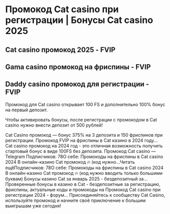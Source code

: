 # Промокод Cat casino при регистрации | Бонусы Cat casino 2025

## Cat casino промокод 2025 - FVIP

## Gama casino промокод на фриспины - FVIP

## Daddy casino промокод для регистрации - FVIP

Промокод для Cat casino открывает 100 FS и дополнительно 100% бонус на первый депозит.

Чтобы активировать бонусы, после регистрации с промокодом в Cat casino нужно внести депозит от 500 рублей!


Cat Casino промокод — бонус 375% на 3 депозита и 150 фриспинов при регистрации.
Промокод FVIP на фриспины в Cat казино в 2024 году...
Cat casino промокод на 2024 год - это отличная возможность получить стартовый бонус в виде 100FS без депозита.
Промокод Cat casino — Telegram
Подписчиков: 78О себе: Промокоды на фриспины в Cat casino 2024 В онлайн-казино Cat промокод 🔥 (код нужно...Читать ещёПодписчиков: 78О себе: Промокоды на фриспины в Cat casino 2024 В онлайн-казино Cat промокод 🔥 (код нужно вводить только большими буквам) 
Бонусы казино Cat за январь 2025 - бездепозитный за...
Проверенные бонусы в казино в Cat - бездепозитные за регистрацию, фриспины, актуальные коды и промокоды на
Промокод Cat casino при регистрации 2024 - форум...
Присоединяйтесь к сообществу Cat Casino, используйте промокод и начните своё приключение к большим выигрышам уже сегодня!
